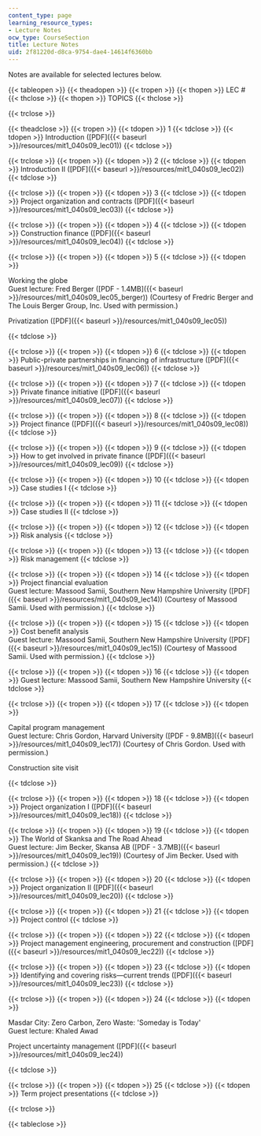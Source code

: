 ```yaml
---
content_type: page
learning_resource_types:
- Lecture Notes
ocw_type: CourseSection
title: Lecture Notes
uid: 2f81220d-d8ca-9754-dae4-14614f6360bb
---
```


Notes are available for selected lectures below.

{{< tableopen >}}
{{< theadopen >}}
{{< tropen >}}
{{< thopen >}}
LEC #
{{< thclose >}}
{{< thopen >}}
TOPICS
{{< thclose >}}

{{< trclose >}}

{{< theadclose >}}
{{< tropen >}}
{{< tdopen >}}
1
{{< tdclose >}}
{{< tdopen >}}
Introduction ([PDF]({{< baseurl >}}/resources/mit1_040s09_lec01))
{{< tdclose >}}

{{< trclose >}}
{{< tropen >}}
{{< tdopen >}}
2
{{< tdclose >}}
{{< tdopen >}}
Introduction II ([PDF]({{< baseurl >}}/resources/mit1_040s09_lec02))
{{< tdclose >}}

{{< trclose >}}
{{< tropen >}}
{{< tdopen >}}
3
{{< tdclose >}}
{{< tdopen >}}
Project organization and contracts ([PDF]({{< baseurl >}}/resources/mit1_040s09_lec03))
{{< tdclose >}}

{{< trclose >}}
{{< tropen >}}
{{< tdopen >}}
4
{{< tdclose >}}
{{< tdopen >}}
Construction finance ([PDF]({{< baseurl >}}/resources/mit1_040s09_lec04))
{{< tdclose >}}

{{< trclose >}}
{{< tropen >}}
{{< tdopen >}}
5
{{< tdclose >}}
{{< tdopen >}}


Working the globe  
Guest lecture: Fred Berger ([PDF - 1.4MB]({{< baseurl >}}/resources/mit1_040s09_lec05_berger)) (Courtesy of Fredric Berger and The Louis Berger Group, Inc. Used with permission.)

Privatization ([PDF]({{< baseurl >}}/resources/mit1_040s09_lec05))


{{< tdclose >}}

{{< trclose >}}
{{< tropen >}}
{{< tdopen >}}
6
{{< tdclose >}}
{{< tdopen >}}
Public-private partnerships in financing of infrastructure ([PDF]({{< baseurl >}}/resources/mit1_040s09_lec06))
{{< tdclose >}}

{{< trclose >}}
{{< tropen >}}
{{< tdopen >}}
7
{{< tdclose >}}
{{< tdopen >}}
Private finance initiative ([PDF]({{< baseurl >}}/resources/mit1_040s09_lec07))
{{< tdclose >}}

{{< trclose >}}
{{< tropen >}}
{{< tdopen >}}
8
{{< tdclose >}}
{{< tdopen >}}
Project finance ([PDF]({{< baseurl >}}/resources/mit1_040s09_lec08))
{{< tdclose >}}

{{< trclose >}}
{{< tropen >}}
{{< tdopen >}}
9
{{< tdclose >}}
{{< tdopen >}}
How to get involved in private finance ([PDF]({{< baseurl >}}/resources/mit1_040s09_lec09))
{{< tdclose >}}

{{< trclose >}}
{{< tropen >}}
{{< tdopen >}}
10
{{< tdclose >}}
{{< tdopen >}}
Case studies I
{{< tdclose >}}

{{< trclose >}}
{{< tropen >}}
{{< tdopen >}}
11
{{< tdclose >}}
{{< tdopen >}}
Case studies II
{{< tdclose >}}

{{< trclose >}}
{{< tropen >}}
{{< tdopen >}}
12
{{< tdclose >}}
{{< tdopen >}}
Risk analysis
{{< tdclose >}}

{{< trclose >}}
{{< tropen >}}
{{< tdopen >}}
13
{{< tdclose >}}
{{< tdopen >}}
Risk management
{{< tdclose >}}

{{< trclose >}}
{{< tropen >}}
{{< tdopen >}}
14
{{< tdclose >}}
{{< tdopen >}}
Project financial evaluation  
Guest lecture: Massood Samii, Southern New Hampshire University ([PDF]({{< baseurl >}}/resources/mit1_040s09_lec14)) (Courtesy of Massood Samii. Used with permission.)
{{< tdclose >}}

{{< trclose >}}
{{< tropen >}}
{{< tdopen >}}
15
{{< tdclose >}}
{{< tdopen >}}
Cost benefit analysis  
Guest lecture: Massood Samii, Southern New Hampshire University ([PDF]({{< baseurl >}}/resources/mit1_040s09_lec15)) (Courtesy of Massood Samii. Used with permission.)
{{< tdclose >}}

{{< trclose >}}
{{< tropen >}}
{{< tdopen >}}
16
{{< tdclose >}}
{{< tdopen >}}
Guest lecture: Massood Samii, Southern New Hampshire University
{{< tdclose >}}

{{< trclose >}}
{{< tropen >}}
{{< tdopen >}}
17
{{< tdclose >}}
{{< tdopen >}}


Capital program management  
Guest lecture: Chris Gordon, Harvard University ([PDF - 9.8MB]({{< baseurl >}}/resources/mit1_040s09_lec17)) (Courtesy of Chris Gordon. Used with permission.)

Construction site visit


{{< tdclose >}}

{{< trclose >}}
{{< tropen >}}
{{< tdopen >}}
18
{{< tdclose >}}
{{< tdopen >}}
Project organization I ([PDF]({{< baseurl >}}/resources/mit1_040s09_lec18))
{{< tdclose >}}

{{< trclose >}}
{{< tropen >}}
{{< tdopen >}}
19
{{< tdclose >}}
{{< tdopen >}}
The World of Skanksa and The Road Ahead  
Guest lecture: Jim Becker, Skansa AB ([PDF - 3.7MB]({{< baseurl >}}/resources/mit1_040s09_lec19)) (Courtesy of Jim Becker. Used with permission.)
{{< tdclose >}}

{{< trclose >}}
{{< tropen >}}
{{< tdopen >}}
20
{{< tdclose >}}
{{< tdopen >}}
Project organization II ([PDF]({{< baseurl >}}/resources/mit1_040s09_lec20))
{{< tdclose >}}

{{< trclose >}}
{{< tropen >}}
{{< tdopen >}}
21
{{< tdclose >}}
{{< tdopen >}}
Project control
{{< tdclose >}}

{{< trclose >}}
{{< tropen >}}
{{< tdopen >}}
22
{{< tdclose >}}
{{< tdopen >}}
Project management engineering, procurement and construction ([PDF]({{< baseurl >}}/resources/mit1_040s09_lec22))
{{< tdclose >}}

{{< trclose >}}
{{< tropen >}}
{{< tdopen >}}
23
{{< tdclose >}}
{{< tdopen >}}
Identifying and covering risks—current trends ([PDF]({{< baseurl >}}/resources/mit1_040s09_lec23))
{{< tdclose >}}

{{< trclose >}}
{{< tropen >}}
{{< tdopen >}}
24
{{< tdclose >}}
{{< tdopen >}}


Masdar City: Zero Carbon, Zero Waste: 'Someday is Today'  
Guest lecture: Khaled Awad

Project uncertainty management ([PDF]({{< baseurl >}}/resources/mit1_040s09_lec24))


{{< tdclose >}}

{{< trclose >}}
{{< tropen >}}
{{< tdopen >}}
25
{{< tdclose >}}
{{< tdopen >}}
Term project presentations
{{< tdclose >}}

{{< trclose >}}

{{< tableclose >}}
